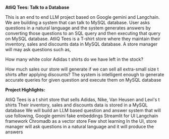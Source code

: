 **AtliQ Tees: Talk to a Database**

This is an end to end LLM project based on Google gemini and Langchain. We are building a system that can talk to MySQL database. User asks questions in a natural language and the system generates answers by converting those questions to an SQL query and then executing that query on MySQL database. AtliQ Tees is a T-shirt store where they maintain their inventory, sales and discounts data in MySQL database. A store manager will may ask questions such as,

How many white color Adidas t shirts do we have left in the stock?

How much sales our store will generate if we can sell all extra-small size t shirts after applying discounts? The system is intelligent enough to generate accurate queries for given question and execute them on MySQL database


**Project Highlights:**

AtliQ Tees is a t shirt store that sells Adidas, Nike, Van Heusen and Levi's t shirts
Their inventory, sales and discounts data is stored in a MySQL database
We will build an LLM based question and answer system that will use following,
Google gemini
fake embeddings
Streamlit for UI
Langchain framework
Chromadb as a vector store
Few shot learning
In the UI, store manager will ask questions in a natural language and it will produce the answers